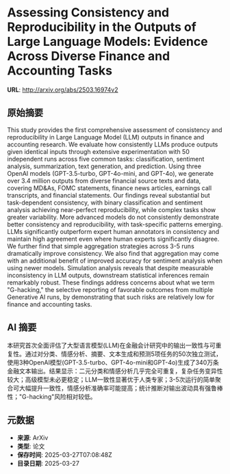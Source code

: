 # Assessing Consistency and Reproducibility in the Outputs of Large Language Models: Evidence Across Diverse Finance and Accounting Tasks

**URL**: http://arxiv.org/abs/2503.16974v2

## 原始摘要

This study provides the first comprehensive assessment of consistency and
reproducibility in Large Language Model (LLM) outputs in finance and accounting
research. We evaluate how consistently LLMs produce outputs given identical
inputs through extensive experimentation with 50 independent runs across five
common tasks: classification, sentiment analysis, summarization, text
generation, and prediction. Using three OpenAI models (GPT-3.5-turbo,
GPT-4o-mini, and GPT-4o), we generate over 3.4 million outputs from diverse
financial source texts and data, covering MD&amp;As, FOMC statements, finance news
articles, earnings call transcripts, and financial statements. Our findings
reveal substantial but task-dependent consistency, with binary classification
and sentiment analysis achieving near-perfect reproducibility, while complex
tasks show greater variability. More advanced models do not consistently
demonstrate better consistency and reproducibility, with task-specific patterns
emerging. LLMs significantly outperform expert human annotators in consistency
and maintain high agreement even where human experts significantly disagree. We
further find that simple aggregation strategies across 3-5 runs dramatically
improve consistency. We also find that aggregation may come with an additional
benefit of improved accuracy for sentiment analysis when using newer models.
Simulation analysis reveals that despite measurable inconsistency in LLM
outputs, downstream statistical inferences remain remarkably robust. These
findings address concerns about what we term "G-hacking," the selective
reporting of favorable outcomes from multiple Generative AI runs, by
demonstrating that such risks are relatively low for finance and accounting
tasks.


## AI 摘要

本研究首次全面评估了大型语言模型(LLM)在金融会计研究中的输出一致性与可重复性。通过对分类、情感分析、摘要、文本生成和预测5项任务的50次独立测试，使用3种OpenAI模型(GPT-3.5-turbo、GPT-4o-mini和GPT-4o)生成了340万条金融文本输出。结果显示：二元分类和情感分析几乎完全可重复，复杂任务变异性较大；高级模型未必更稳定；LLM一致性显著优于人类专家；3-5次运行的简单聚合可大幅提升一致性，情感分析准确率可能提高；统计推断对输出波动具有强鲁棒性；"G-hacking"风险相对较低。

## 元数据

- **来源**: ArXiv
- **类型**: 论文
- **保存时间**: 2025-03-27T07:08:48Z
- **目录日期**: 2025-03-27
